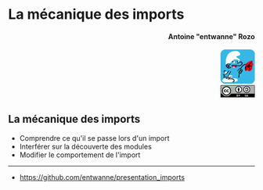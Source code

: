 # La mécanique des imports
#### <div align="right">Antoine "entwanne" Rozo</div>

<div align="right"><img src="img/schtroumpf_flat_rounded.png" style="width: 5em;" /></div>

<div align="right"><img src="img/cc_by_sa.svg" style="width: 5em;" /></div>

## La mécanique des imports

* Comprendre ce qu'il se passe lors d'un import
* Interférer sur la découverte des modules
* Modifier le comportement de l'import

---

* <https://github.com/entwanne/presentation_imports>
